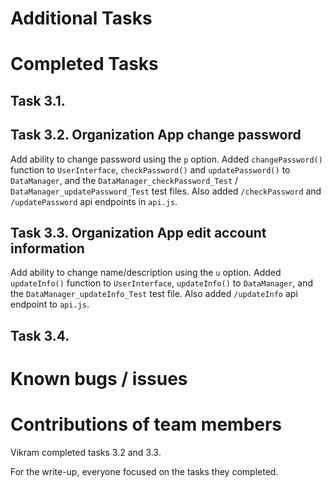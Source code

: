 # Additional Tasks

# Completed Tasks

## Task 3.1.

## Task 3.2. Organization App change password
Add ability to change password using the `p` option. Added `changePassword()` function to `UserInterface`, `checkPassword()` and `updatePassword()` to `DataManager`, and the `DataManager_checkPassword_Test` / `DataManager_updatePassword_Test` test files. Also added `/checkPassword` and `/updatePassword` api endpoints in `api.js`.

## Task 3.3. Organization App edit account information
Add ability to change name/description using the `u` option. Added `updateInfo()` function to `UserInterface`, `updateInfo()` to `DataManager`, and the `DataManager_updateInfo_Test` test file. Also added `/updateInfo` api endpoint to `api.js`.

## Task 3.4. 


# Known bugs / issues

# Contributions of team members
Vikram completed tasks 3.2 and 3.3.

For the write-up, everyone focused on the tasks they completed.

